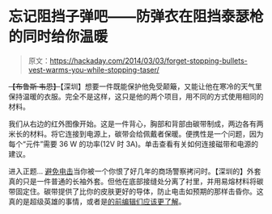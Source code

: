 # 忘记阻挡子弹吧——防弹衣在阻挡泰瑟枪的同时给你温暖

> 原文：<https://hackaday.com/2014/03/03/forget-stopping-bullets-vest-warms-you-while-stopping-taser/>

~~【布鲁斯·韦恩】~~【深圳】想要一件既能保护他免受颠簸，又能让他在寒冷的天气里保持温暖的衣服。完全不是这样，这只是他的两个项目，用不同的方式使用相同的材料。

我们从右边的红外图像开始。这是一件背心，胸部和背部由碳带制成，两边各有两米长的材料。将它连接到电源上，碳带会给佩戴者保暖。便携性是一个问题，因为每个“元件”需要 36 W 的功率(12V 时 3A)。单击查看有关如何连接磁带和电源的建议。

进入正题… [避免电击](http://projects.hackaday.com/project/232-Handmade-carbon-fiber-tape-heated-vest)当你被一个你恨了好几年的商场警察拷问时。【深圳的】外套真的只是一件普通的长袖外套。但他在底部接缝处分离了衬里，并用易熔材料将碳带固定住。碳带提供了比你的皮肤更好的导体，防止电击如预期的那样击昏你。这真的是超级英雄的事情，或者是[的前编辑们应该更了解](http://hackaday.com/2010/01/09/ces-caleb-gets-tased/)。